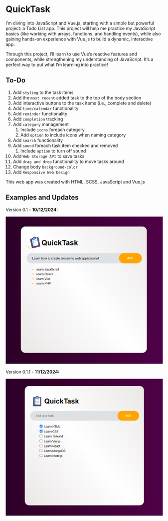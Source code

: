 # QuickTask

I’m diving into JavaScript and Vue.js, starting with a simple but powerful project: a Todo List app. This project will help me practice my JavaScript basics (like working with arrays, functions, and handling events), while also gaining hands-on experience with Vue.js to build a dynamic, interactive app.

Through this project, I’ll learn to use Vue’s reactive features and components, while strengthening my understanding of JavaScript. It’s a perfect way to put what I’m learning into practice!

## To-Do

1. Add `styling` to the task items
2. Add the `most recent` added task to the top of the body section
3. Add interactive buttons to the task items (i.e., complete and delete)
4. Add `time/calendar` functionality
5. Add `reminder` functionality
6. Add `completion` tracking
7. Add `category` management
    1. Include `icons` foreach category
    2. Add `option` to include icons when naming category
8. Add `search` functionality
9. Add `sound` foreach task item checked and removed
    1. Include `option` to turn off sound
10. Add `Web Storage API` to save tasks
11. Add `drag and drop` functionality to move tasks around
12. Change body `background-color`
13. Add `Responsive Web Design`

This web app was created with HTML, SCSS, JavaScript and Vue.js

## Examples and Updates

Version 0.1 - **10/12/2024:**

![Example 2 Image](examples/example-1.png)

Version 0.1.1 - **11/12/2024:**

![Example Image](examples/example-2.png)